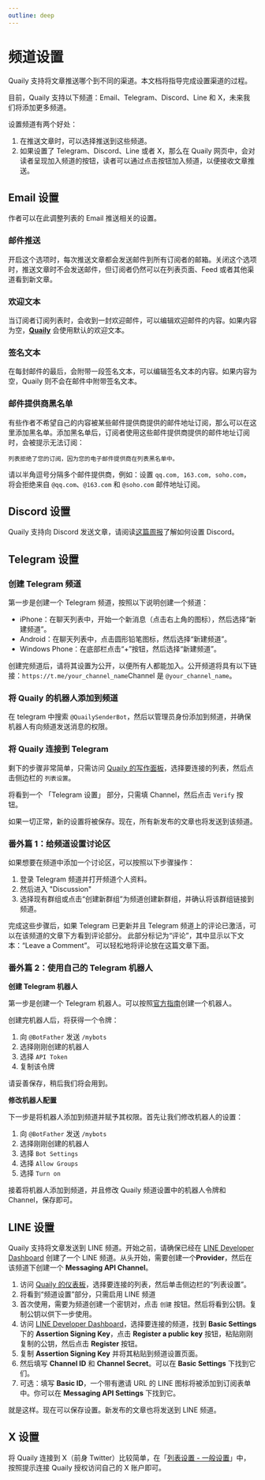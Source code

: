 ```yaml
---
outline: deep
---
```


# 频道设置

Quaily 支持将文章推送哪个到不同的渠道。本文档将指导完成设置渠道的过程。

目前，Quaily 支持以下频道：Email、Telegram、Discord、Line 和 X，未来我们将添加更多频道。

设置频道有两个好处：

1. 在推送文章时，可以选择推送到这些频道。
2. 如果设置了 Telegram、Discord、Line 或者 X，那么在 Quaily 网页中，会对读者呈现加入频道的按钮，读者可以通过点击按钮加入频道，以便接收文章推送。

## Email 设置

作者可以在此调整列表的 Email 推送相关的设置。

### 邮件推送

开启这个选项时，每次推送文章都会发送邮件到所有订阅者的邮箱。关闭这个选项时，推送文章时不会发送邮件，但订阅者仍然可以在列表页面、Feed 或者其他渠道看到新文章。

### 欢迎文本

当订阅者订阅列表时，会收到一封欢迎邮件，可以编辑欢迎邮件的内容。如果内容为空，**[Quaily](https://quaily.com "Quaily Official Website")** 会使用默认的欢迎文本。

### 签名文本

在每封邮件的最后，会附带一段签名文本，可以编辑签名文本的内容。如果内容为空，Quaily 则不会在邮件中附带签名文本。

### 邮件提供商黑名单

有些作者不希望自己的内容被某些邮件提供商提供的邮件地址订阅，那么可以在这里添加黑名单。添加黑名单后，订阅者使用这些邮件提供商提供的邮件地址订阅时，会被提示无法订阅：

`列表拒绝了您的订阅，因为您的电子邮件提供商在列表黑名单中。`

请以半角逗号分隔多个邮件提供商，例如：设置 `qq.com, 163.com, soho.com`，将会拒绝来自 `@qq.com`、`@163.com` 和 `@soho.com` 邮件地址订阅。

## Discord 设置

Quaily 支持向 Discord 发送文章，请阅读[这篇周报](https://quaily.com/quail-zh/p/how-to-integrate-discord-with-your-newsletter-by-quail)了解如何设置 Discord。

## Telegram 设置

### 创建 Telegram 频道

第一步是创建一个 Telegram 频道，按照以下说明创建一个频道：

- iPhone：在聊天列表中，开始一个新消息（点击右上角的图标），然后选择“新建频道”。
- Android：在聊天列表中，点击圆形铅笔图标，然后选择“新建频道”。
- Windows Phone：在底部栏点击“+”按钮，然后选择“新建频道”。

创建完频道后，请将其设置为公开，以便所有人都能加入。公开频道将具有以下链接：`https://t.me/your_channel_name`Channel 是 `@your_channel_name`。

### 将 Quaily 的机器人添加到频道

在 telegram 中搜索 `@QuailySenderBot`，然后以管理员身份添加到频道，并确保机器人有向频道发送消息的权限。

### 将 Quaily 连接到 Telegram

剩下的步骤非常简单，只需访问 [Quaily 的写作面板](https://quaily.com/dashboard)，选择要连接的列表，然后点击侧边栏的 `列表设置`。

将看到一个 「Telegram 设置」 部分，只需填 Channel，然后点击 `Verify` 按钮。

如果一切正常，新的设置将被保存。现在，所有新发布的文章也将发送到该频道。

### 番外篇 1：给频道设置讨论区

如果想要在频道中添加一个讨论区，可以按照以下步骤操作：

1. 登录 Telegram 频道并打开频道个人资料。
2. 然后进入 "Discussion"
3. 选择现有群组或点击“创建新群组”为频道创建新群组，并确认将该群组链接到频道。

完成这些步骤后，如果 Telegram 已更新并且 Telegram 频道上的评论已激活，可以在该频道的文章下方看到评论部分。 此部分标记为“评论”，其中显示以下文本：“Leave a Comment”。 可以轻松地将评论放在这篇文章下面。

### 番外篇 2：使用自己的 Telegram 机器人

**创建 Telegram 机器人**

第一步是创建一个 Telegram 机器人。可以按照[官方指南](https://core.telegram.org/bots#6-botfather)创建一个机器人。

创建完机器人后，将获得一个令牌：

1. 向 `@BotFather` 发送 `/mybots`
2. 选择刚刚创建的机器人
3. 选择 `API Token`
4. 复制该令牌

请妥善保存，稍后我们将会用到。

**修改机器人配置**

下一步是将机器人添加到频道并赋予其权限。首先让我们修改机器人的设置：

1. 向 `@BotFather` 发送 `/mybots`
2. 选择刚刚创建的机器人
3. 选择 `Bot Settings`
4. 选择 `Allow Groups`
5. 选择 `Turn on`

接着将机器人添加到频道，并且修改 Quaily 频道设置中的机器人令牌和 Channel，保存即可。

## LINE 设置

Quaily 支持将文章发送到 LINE 频道。开始之前，请确保已经在 [LINE Developer Dashboard](https://developers.line.biz/console) 创建了一个 LINE 频道。从头开始，需要创建一个**Provider**，然后在该频道下创建一个 **Messaging API Channel**。

1. 访问 [Quaily 的仪表板](https://quaily.com/dashboard)，选择要连接的列表，然后单击侧边栏的“列表设置”。
2. 将看到“频道设置”部分，只需启用 LINE 频道
3. 首次使用，需要为频道创建一个密钥对，点击 `创建` 按钮。然后将看到公钥。复制公钥以供下一步使用。
4. 访问 [LINE Developer Dashboard](https://developers.line.biz/console)，选择要连接的频道，找到 **Basic Settings** 下的 **Assertion Signing Key**，点击 **Register a public key** 按钮，粘贴刚刚复制的公钥，然后点击 **Register** 按钮。
5. 复制 **Assertion Signing Key** 并将其粘贴到频道设置页面。
6. 然后填写 **Channel ID** 和 **Channel Secret**。可以在 **Basic Settings** 下找到它们。
7. 可选：填写 **Basic ID**，一个带有邀请 URL 的 LINE 图标将被添加到订阅表单中。你可以在 **Messaging API Settings** 下找到它。

就是这样。现在可以保存设置。新发布的文章也将发送到 LINE 频道。

## X 设置

将 Quaily 连接到 X（前身 Twitter）比较简单，在「[列表设置 - 一般设置](https://quaily.com/dashboard/lists/@current/settings/general)」中，按照提示连接 Quaily 授权访问自己的 X 账户即可。
